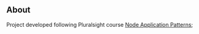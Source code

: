 ## About

Project developed following Pluralsight course [Node Application Patterns](https://www.pluralsight.com/courses/node-application-patterns);
